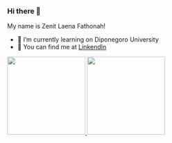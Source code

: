 ### Hi there 👋
My name is Zenit Laena Fathonah!
- 🌱 I’m currently learning on Diponegoro University 
- 💬 You can find me at [LinkendIn](www.linkedin.com/in/zenitlaena)
<p align="left">
<a href="https://github.com/zntlnaa">
  <img height="180em" src="https://github-readme-stats-eight-theta.vercel.app/api?username=penuliscode&show_icons=true&theme=algolia&include_all_commits=true&count_private=true"/>
  <img height="180em" src="https://github-readme-stats-eight-theta.vercel.app/api/top-langs/?username=penuliscode&layout=compact&theme=algolia"/>
</a>
</p>
